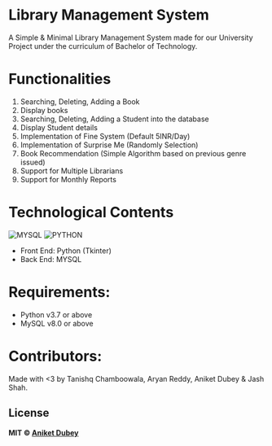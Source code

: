# Library Management System
A Simple & Minimal Library Management System made for our University Project under the curriculum of Bachelor of Technology.

# Functionalities
1. Searching, Deleting, Adding a Book
2. Display books
3. Searching, Deleting, Adding a Student into the database
4. Display Student details
5. Implementation of Fine System (Default 5INR/Day)
6. Implementation of Surprise Me (Randomly Selection)
7. Book Recommendation (Simple Algorithm based on previous genre issued)
8. Support for Multiple Librarians
9. Support for Monthly Reports

# Technological Contents
![MYSQL](https://img.shields.io/badge/database-mysql-lightgray.svg?logo=mysql&logoColor=white&style=flat-square) 
![PYTHON](https://img.shields.io/badge/python-v3.7-blue")
- Front End: Python (Tkinter)
- Back End: MYSQL

# Requirements: 
- Python v3.7 or above
- MySQL v8.0 or above

# Contributors:

Made with <3 by Tanishq Chamboowala, Aryan Reddy, Aniket Dubey & Jash Shah.

## License

**MIT &copy; [Aniket Dubey](https://github.com/itsaniketdubey/librarymanagementsystem/blob/main/LICENSE)**
